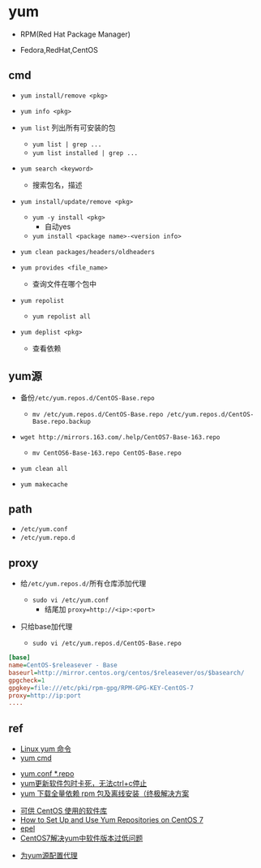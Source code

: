 # yum

+ RPM(Red Hat Package Manager)

+ Fedora,RedHat,CentOS

## cmd

+ `yum install/remove <pkg>`

+ `yum info <pkg>`

+ `yum list` 列出所有可安装的包
    + `yum list | grep ...`
    + `yum list installed | grep ...`

+ `yum search <keyword>`
    + 搜索包名，描述

+ `yum install/update/remove <pkg>`
    + `yum -y install <pkg>`
        + 自动yes
    + `yum install <package name>-<version info>`

+ `yum clean packages/headers/oldheaders`

+ `yum provides <file_name>`
    + 查询文件在哪个包中

+ `yum repolist`
    + `yum repolist all`

+ `yum deplist <pkg>`
    + 查看依赖

## yum源

+ 备份`/etc/yum.repos.d/CentOS-Base.repo`
    + `mv /etc/yum.repos.d/CentOS-Base.repo /etc/yum.repos.d/CentOS-Base.repo.backup`

+ `wget http://mirrors.163.com/.help/CentOS7-Base-163.repo`
    + `mv CentOS6-Base-163.repo CentOS-Base.repo`
+ `yum clean all`
+ `yum makecache`

## path
+ `/etc/yum.conf`
+ `/etc/yum.repo.d`


## proxy

+ 给`/etc/yum.repos.d/`所有仓库添加代理
    + `sudo vi /etc/yum.conf`
        + 结尾加 `proxy=http://<ip>:<port>`

+ 只给base加代理
    + `sudo vi /etc/yum.repos.d/CentOS-Base.repo`
```ini
[base]
name=CentOS-$releasever - Base
baseurl=http://mirror.centos.org/centos/$releasever/os/$basearch/
gpgcheck=1
gpgkey=file:///etc/pki/rpm-gpg/RPM-GPG-KEY-CentOS-7
proxy=http://ip:port
....
```

## ref

+ [Linux yum 命令](https://www.runoob.com/linux/linux-yum.html)
+ [yum cmd](https://access.redhat.com/sites/default/files/attachments/rh_yum_cheatsheet_1214_jcs_print-1.pdf)
<!-- tips -->
+ [yum.conf *.repo](https://blog.csdn.net/liufuchun111/article/details/81459947)
+ [yum更新软件包时卡死，无法ctrl+c停止](https://blog.csdn.net/czh8706/article/details/106017064)
+ [yum 下载全量依赖 rpm 包及离线安装（终极解决方案](https://www.cnblogs.com/dyh004/p/13975275.html)


<!-- repo -->
+ [可供 CentOS 使用的软件库](https://wiki.centos.org/zh/AdditionalResources/Repositories)
+ [How to Set Up and Use Yum Repositories on CentOS 7](https://linuxhostsupport.com/blog/how-to-set-up-and-use-yum-repositories-on-centos-7/)
+ [epel](https://dl.fedoraproject.org/pub/epel/7/x86_64/Packages)
+ [CentOS7解决yum中软件版本过低问题](https://www.iizyx.com/54/)
<!-- proxy -->
+ [为yum源配置代理](https://pshizhsysu.gitbook.io/linux/yum/wei-yum-yuan-pei-zhi-dai-li)